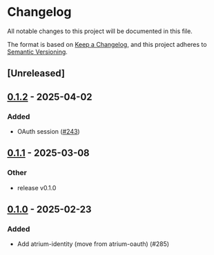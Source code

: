 # Changelog

All notable changes to this project will be documented in this file.

The format is based on [Keep a Changelog](https://keepachangelog.com/en/1.0.0/),
and this project adheres to [Semantic Versioning](https://semver.org/spec/v2.0.0.html).

## [Unreleased]

## [0.1.2](https://github.com/sugyan/atrium/compare/atrium-identity-v0.1.1...atrium-identity-v0.1.2) - 2025-04-02

### Added

- OAuth session ([#243](https://github.com/sugyan/atrium/pull/243))

## [0.1.1](https://github.com/sugyan/atrium/compare/atrium-identity-v0.1.0...atrium-identity-v0.1.1) - 2025-03-08

### Other

- release v0.1.0

## [0.1.0](https://github.com/sugyan/atrium/releases/tag/atrium-identity-v0.1.0) - 2025-02-23

### Added

- Add atrium-identity (move from atrium-oauth) (#285)
